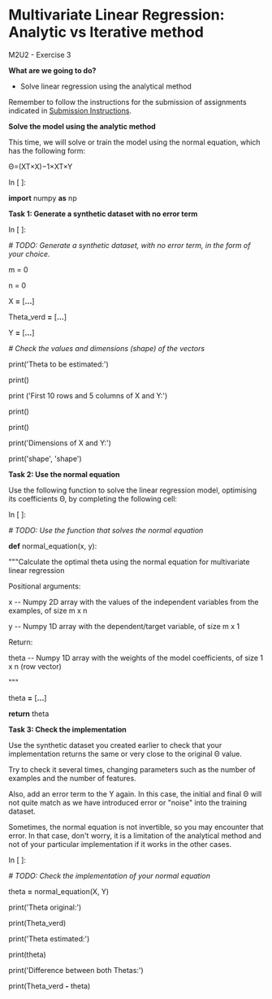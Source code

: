 # **Multivariate Linear Regression: Analytic vs Iterative method**

M2U2 - Exercise 3

**What are we going to do?**

- Solve linear regression using the analytical method

Remember to follow the instructions for the submission of assignments indicated in [Submission Instructions](https://github.com/Tokio-School/Machine-Learning/blob/main/Instrucciones%20entregas.md).

**Solve the model using the analytic method**

This time, we will solve or train the model using the normal equation, which has the following form:

Θ=(XT×X)−1×XT×Y

In [ ]:

**import** numpy **as** np

**Task 1: Generate a synthetic dataset with no error term**

In [ ]:

_# TODO: Generate a synthetic dataset, with no error term, in the form of your choice._

m = 0

n = 0

X **=** [**...**]

Theta\_verd **=** [**...**]

Y **=** [**...**]

_# Check the values and dimensions (shape) of the vectors_

print('Theta to be estimated:')

print()

print ('First 10 rows and 5 columns of X and Y:')

print()

print()

print('Dimensions of X and Y:')

print('shape', 'shape')

**Task 2: Use the normal equation**

Use the following function to solve the linear regression model, optimising its coefficients Θ, by completing the following cell:

In [ ]:

_# TODO: Use the function that solves the normal equation_

**def** normal\_equation(x, y):

"""Calculate the optimal theta using the normal equation for multivariate linear regression

Positional arguments:

x -- Numpy 2D array with the values of the independent variables from the examples, of size m x n

y -- Numpy 1D array with the dependent/target variable, of size m x 1

Return:

theta -- Numpy 1D array with the weights of the model coefficients, of size 1 x n (row vector)

"""

theta **=** [**...**]

**return** theta

**Task 3: Check the implementation**

Use the synthetic dataset you created earlier to check that your implementation returns the same or very close to the original Θ value.

Try to check it several times, changing parameters such as the number of examples and the number of features.

Also, add an error term to the Y again. In this case, the initial and final Θ will not quite match as we have introduced error or "noise" into the training dataset.

Sometimes, the normal equation is not invertible, so you may encounter that error. In that case, don't worry, it is a limitation of the analytical method and not of your particular implementation if it works in the other cases.

In [ ]:

_# TODO: Check the implementation of your normal equation_

theta **=** normal\_equation(X, Y)

print('Theta original:')

print(Theta\_verd)

print('Theta estimated:')

print(theta)

print('Difference between both Thetas:')

print(Theta\_verd **-** theta)
